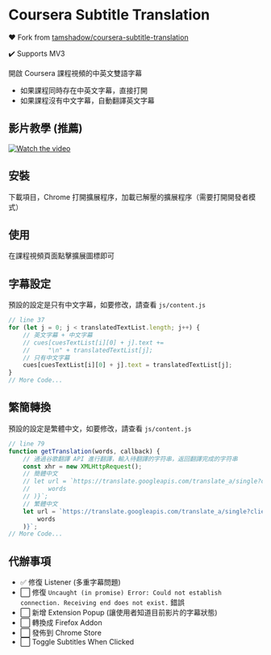 # Coursera Subtitle Translation

❤️ Fork from [tamshadow/coursera-subtitle-translation](https://github.com/tamshadow/coursera-subtitle-translation)

✔️ Supports MV3

開啟 Coursera 課程視頻的中英文雙語字幕

-   如果課程同時存在中英文字幕，直接打開
-   如果課程沒有中文字幕，自動翻譯英文字幕

## 影片教學 (推薦)

[![Watch the video](https://img.youtube.com/vi/-7baeklVEow/default.jpg)](https://youtu.be/-7baeklVEow)

## 安裝

下載項目，Chrome 打開擴展程序，加載已解壓的擴展程序（需要打開開發者模式）

## 使用

在課程視頻頁面點擊擴展圖標即可

## 字幕設定

預設的設定是只有中文字幕，如要修改，請查看 `js/content.js`

```js
// line 37
for (let j = 0; j < translatedTextList.length; j++) {
    // 英文字幕 + 中文字幕
    // cues[cuesTextList[i][0] + j].text +=
    //     "\n" + translatedTextList[j];
    // 只有中文字幕
    cues[cuesTextList[i][0] + j].text = translatedTextList[j];
}
// More Code...
```

## 繁簡轉換

預設的設定是繁體中文，如要修改，請查看 `js/content.js`

```js
// line 79
function getTranslation(words, callback) {
    // 通過谷歌翻譯 API 進行翻譯，輸入待翻譯的字符串，返回翻譯完成的字符串
    const xhr = new XMLHttpRequest();
    // 簡體中文
    // let url = `https://translate.googleapis.com/translate_a/single?client=gtx&sl=en&tl=zh&dt=t&q=${encodeURI(
    //     words
    // )}`;
    // 繁體中文
    let url = `https://translate.googleapis.com/translate_a/single?client=gtx&sl=en&tl=zh-tw&dt=t&q=${encodeURI(
        words
    )}`;
// More Code...
```

## 代辦事項

-   ✅ 修復 Listener (多重字幕問題)
-   ⬜️ 修復 `Uncaught (in promise) Error: Could not establish connection. Receiving end does not exist.` 錯誤
-   ⬜️ 新增 Extension Popup (讓使用者知道目前影片的字幕狀態)
-   ⬜️ 轉換成 Firefox Addon
-   ⬜️ 發佈到 Chrome Store
-   ⬜️ Toggle Subtitles When Clicked
